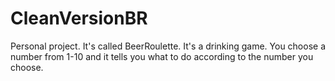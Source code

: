 # CleanVersionBR
Personal project. It's called BeerRoulette. It's a drinking game. You choose a number from 1-10 and it tells you what to do according to the number you choose.
